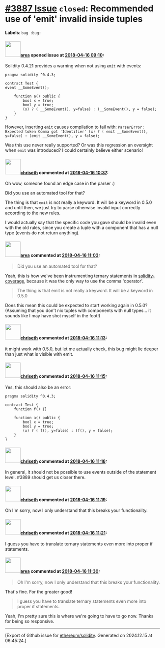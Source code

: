 # [\#3887 Issue](https://github.com/ethereum/solidity/issues/3887) `closed`: Recommended use of 'emit' invalid inside tuples
**Labels**: `bug :bug:`


#### <img src="https://avatars.githubusercontent.com/u/311812?u=f584a57cb42d117da47518d6595e0a2de5a7f55a&v=4" width="50">[area](https://github.com/area) opened issue at [2018-04-16 09:10](https://github.com/ethereum/solidity/issues/3887):

Solidity 0.4.21 provides a warning when not using `emit` with events:

```
pragma solidity ^0.4.3;

contract Test {
event __SomeEvent();

    function a() public {
        bool x = true;
        bool y = true;
        (x) ? ( __SomeEvent(), y=false) : (__SomeEvent(), y = false);
    }
}
```

However, inserting `emit` causes compilation to fail with: `ParserError: Expected token Comma got 'Identifier'
        (x) ? ( emit __SomeEvent(), y=false) : (emit __SomeEvent(), y = false);`

Was this use never really supported? Or was this regression an oversight when `emit` was introduced? I could certainly believe either scenario!

#### <img src="https://avatars.githubusercontent.com/u/9073706?v=4" width="50">[chriseth](https://github.com/chriseth) commented at [2018-04-16 10:37](https://github.com/ethereum/solidity/issues/3887#issuecomment-381556335):

Oh wow, someone found an edge case in the parser :)

Did you use an automated tool for that?

The thing is that `emit` is not really a keyword. It will be a keyword in 0.5.0 and until then, we just try to parse otherwise invalid input correctly according to the new rules.

I would actually say that the specific code you gave should be invalid even with the old rules, since you create a tuple with a component that has a null type (events do not return anything).

#### <img src="https://avatars.githubusercontent.com/u/311812?u=f584a57cb42d117da47518d6595e0a2de5a7f55a&v=4" width="50">[area](https://github.com/area) commented at [2018-04-16 11:03](https://github.com/ethereum/solidity/issues/3887#issuecomment-381562371):

> Did you use an automated tool for that?

Yeah, this is how we've been instrumenting ternary statements in [solidity-coverage](https://github.com/sc-forks/solidity-coverage/), because it was the only way to use the comma 'operator'. 

> The thing is that emit is not really a keyword. It will be a keyword in 0.5.0

Does this mean this could be expected to start working again in 0.5.0? (Assuming that you don't nix tuples with components with null types... it sounds like I may have shot myself in the foot!)

#### <img src="https://avatars.githubusercontent.com/u/9073706?v=4" width="50">[chriseth](https://github.com/chriseth) commented at [2018-04-16 11:13](https://github.com/ethereum/solidity/issues/3887#issuecomment-381564598):

it might work with 0.5.0, but let me actually check, this bug might lie deeper than just what is visible with emit.

#### <img src="https://avatars.githubusercontent.com/u/9073706?v=4" width="50">[chriseth](https://github.com/chriseth) commented at [2018-04-16 11:15](https://github.com/ethereum/solidity/issues/3887#issuecomment-381564891):

Yes, this should also be an error:
```
pragma solidity ^0.4.3;

contract Test {
    function f() {}

    function a() public {
        bool x = true;
        bool y = true;
        (x) ? ( f(), y=false) : (f(), y = false);
    }
}
```

#### <img src="https://avatars.githubusercontent.com/u/9073706?v=4" width="50">[chriseth](https://github.com/chriseth) commented at [2018-04-16 11:18](https://github.com/ethereum/solidity/issues/3887#issuecomment-381565564):

In general, it should not be possible to use events outside of the statement level. #3889 should get us closer there.

#### <img src="https://avatars.githubusercontent.com/u/9073706?v=4" width="50">[chriseth](https://github.com/chriseth) commented at [2018-04-16 11:19](https://github.com/ethereum/solidity/issues/3887#issuecomment-381565839):

Oh I'm sorry, now I only understand that this breaks your functionality.

#### <img src="https://avatars.githubusercontent.com/u/9073706?v=4" width="50">[chriseth](https://github.com/chriseth) commented at [2018-04-16 11:21](https://github.com/ethereum/solidity/issues/3887#issuecomment-381566195):

I guess you have to translate ternary statements even more into proper if statements.

#### <img src="https://avatars.githubusercontent.com/u/311812?u=f584a57cb42d117da47518d6595e0a2de5a7f55a&v=4" width="50">[area](https://github.com/area) commented at [2018-04-16 11:30](https://github.com/ethereum/solidity/issues/3887#issuecomment-381568276):

> Oh I'm sorry, now I only understand that this breaks your functionality.

That's fine. For the greater good!

> I guess you have to translate ternary statements even more into proper if statements.

Yeah, I'm pretty sure this is where we're going to have to go now. Thanks for being so responsive.


-------------------------------------------------------------------------------



[Export of Github issue for [ethereum/solidity](https://github.com/ethereum/solidity). Generated on 2024.12.15 at 06:45:24.]
